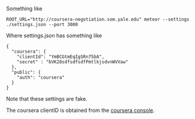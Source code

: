 

Something like

```
ROOT_URL="http://coursera-negotiation.som.yale.edu" meteor --settings ./settings.json --port 3000
```

Where settings.json has something like
```
{
  "coursera": {
    "clientId": "YmBCGtmEqIgSRn75bA",
    "secret" : "bVK28sdfsdfsdfPmtlkjsdvnWVVaw"
  },
  "public": {
    "auth": "coursera"
  }
}
```

Note that these settings are fake.

The coursera clientID is obtained from the
[coursera console](https://accounts.coursera.org/console).
